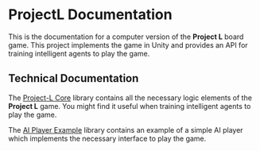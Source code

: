 # ProjectL Documentation

This is the documentation for a computer version of the **Project L** board game. This project implements the game in Unity and provides an API for training intelligent agents to play the game.

## Technical Documentation

The [Project-L Core](./ProjectLCoreDocs) library contains all the necessary logic elements of the **Project L** game. You might find it useful when training intelligent agents to play the game.

The [AI Player Example](./AIPlayerExampleDocs/) library contains an example of a simple AI player which implements the necessary interface to play the game.

